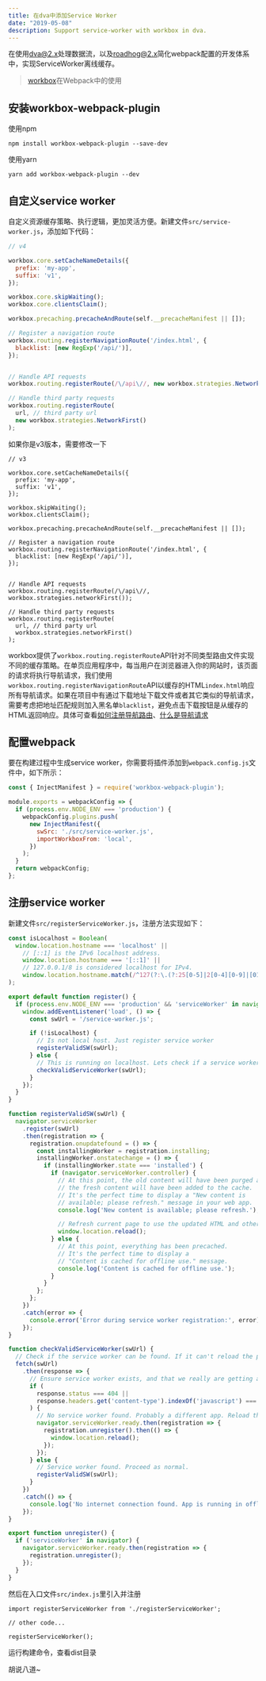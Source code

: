 ```yaml
---
title: 在dva中添加Service Worker
date: "2019-05-08"
description: Support service-worker with workbox in dva.
---
```


在使用[dva@2.x](https://github.com/dvajs/dva)处理数据流，以及[roadhog@2.x](https://github.com/sorrycc/roadhog)简化webpack配置的开发体系中，实现ServiceWorker离线缓存。  

> [workbox](https://developers.google.com/web/tools/workbox/guides/get-started)在Webpack中的使用

## 安装workbox-webpack-plugin
使用npm
```
npm install workbox-webpack-plugin --save-dev
```
使用yarn
```
yarn add workbox-webpack-plugin --dev
```

## 自定义service worker
自定义资源缓存策略、执行逻辑，更加灵活方便。新建文件`src/service-worker.js`，添加如下代码：
```javascript
// v4

workbox.core.setCacheNameDetails({
  prefix: 'my-app',
  suffix: 'v1',
});

workbox.core.skipWaiting();
workbox.core.clientsClaim();

workbox.precaching.precacheAndRoute(self.__precacheManifest || []);

// Register a navigation route
workbox.routing.registerNavigationRoute('/index.html', {
  blacklist: [new RegExp('/api/')],
});


// Handle API requests
workbox.routing.registerRoute(/\/api\//, new workbox.strategies.NetworkFirst());

// Handle third party requests
workbox.routing.registerRoute(
  url, // third party url
  new workbox.strategies.NetworkFirst()
);
```

如果你是v3版本，需要修改一下
```javascript{8,9,20,25}
// v3

workbox.core.setCacheNameDetails({
  prefix: 'my-app',
  suffix: 'v1',
});

workbox.skipWaiting();
workbox.clientsClaim();

workbox.precaching.precacheAndRoute(self.__precacheManifest || []);

// Register a navigation route
workbox.routing.registerNavigationRoute('/index.html', {
  blacklist: [new RegExp('/api/')],
});


// Handle API requests
workbox.routing.registerRoute(/\/api\//, workbox.strategies.networkFirst());

// Handle third party requests
workbox.routing.registerRoute(
  url, // third party url
  workbox.strategies.networkFirst()
);
```

workbox提供了`workbox.routing.registerRoute`API针对不同类型路由文件实现不同的缓存策略。在单页应用程序中，每当用户在浏览器进入你的网站时，该页面的请求将执行导航请求，我们使用`workbox.routing.registerNavigationRoute`API以缓存的HTML`index.html`响应所有导航请求。如果在项目中有通过下载地址下载文件或者其它类似的导航请求，需要考虑把地址匹配规则加入黑名单`blacklist`，避免点击下载按钮是从缓存的HTML返回响应。具体可查看[如何注册导航路由](https://developers.google.com/web/tools/workbox/modules/workbox-routing#how_to_register_a_navigation_route)、[什么是导航请求](https://developers.google.com/web/fundamentals/primers/service-workers/high-performance-loading#first_what_are_navigation_requests)

## 配置webpack
要在构建过程中生成service worker，你需要将插件添加到`webpack.config.js`文件中，如下所示：

```javascript
const { InjectManifest } = require('workbox-webpack-plugin');

module.exports = webpackConfig => {
  if (process.env.NODE_ENV === 'production') {
    webpackConfig.plugins.push(
      new InjectManifest({
        swSrc: './src/service-worker.js',
        importWorkboxFrom: 'local',
      })
    );
  }
  return webpackConfig;
};
```

## 注册service worker
新建文件`src/registerServiceWorker.js`，注册方法实现如下：

```javascript
const isLocalhost = Boolean(
  window.location.hostname === 'localhost' ||
    // [::1] is the IPv6 localhost address.
    window.location.hostname === '[::1]' ||
    // 127.0.0.1/8 is considered localhost for IPv4.
    window.location.hostname.match(/^127(?:\.(?:25[0-5]|2[0-4][0-9]|[01]?[0-9][0-9]?)){3}$/)
);

export default function register() {
  if (process.env.NODE_ENV === 'production' && 'serviceWorker' in navigator) {
    window.addEventListener('load', () => {
      const swUrl = '/service-worker.js';

      if (!isLocalhost) {
        // Is not local host. Just register service worker
        registerValidSW(swUrl);
      } else {
        // This is running on localhost. Lets check if a service worker still exists or not.
        checkValidServiceWorker(swUrl);
      }
    });
  }
}

function registerValidSW(swUrl) {
  navigator.serviceWorker
    .register(swUrl)
    .then(registration => {
      registration.onupdatefound = () => {
        const installingWorker = registration.installing;
        installingWorker.onstatechange = () => {
          if (installingWorker.state === 'installed') {
            if (navigator.serviceWorker.controller) {
              // At this point, the old content will have been purged and
              // the fresh content will have been added to the cache.
              // It's the perfect time to display a "New content is
              // available; please refresh." message in your web app.
              console.log('New content is available; please refresh.');

              // Refresh current page to use the updated HTML and other assets
              window.location.reload();
            } else {
              // At this point, everything has been precached.
              // It's the perfect time to display a
              // "Content is cached for offline use." message.
              console.log('Content is cached for offline use.');
            }
          }
        };
      };
    })
    .catch(error => {
      console.error('Error during service worker registration:', error);
    });
}

function checkValidServiceWorker(swUrl) {
  // Check if the service worker can be found. If it can't reload the page.
  fetch(swUrl)
    .then(response => {
      // Ensure service worker exists, and that we really are getting a JS file.
      if (
        response.status === 404 ||
        response.headers.get('content-type').indexOf('javascript') === -1
      ) {
        // No service worker found. Probably a different app. Reload the page.
        navigator.serviceWorker.ready.then(registration => {
          registration.unregister().then(() => {
            window.location.reload();
          });
        });
      } else {
        // Service worker found. Proceed as normal.
        registerValidSW(swUrl);
      }
    })
    .catch(() => {
      console.log('No internet connection found. App is running in offline mode.');
    });
}

export function unregister() {
  if ('serviceWorker' in navigator) {
    navigator.serviceWorker.ready.then(registration => {
      registration.unregister();
    });
  }
}
```

然后在入口文件`src/index.js`里引入并注册
```javascript{1,5}
import registerServiceWorker from './registerServiceWorker';

// other code...

registerServiceWorker();
```
运行构建命令，查看dist目录

胡说八道~